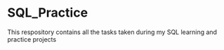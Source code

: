 # SQL_Practice

This respository contains all the tasks taken during my SQL learning and practice projects